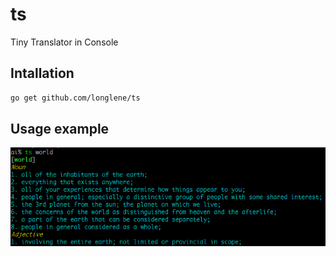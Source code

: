 # ts
Tiny Translator in Console

## Intallation
```bash
go get github.com/longlene/ts
```

## Usage example
![ts example](./ts.png)


